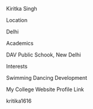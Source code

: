 Kiritka Singh

Location

Delhi

Academics

DAV Public Schook, New Delhi

Interests

Swimming
Dancing
Development

My College Website
Profile Link

kritika1616

